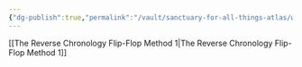 ```yaml
---
{"dg-publish":true,"permalink":"/vault/sanctuary-for-all-things-atlas/workflows/the-reverse-chronology-flip-flop-method/","title":"Recursive Cognition","tags":["cognition","recursion","theory","cognition","recursion","theory"],"updated":"2025-04-06T19:01:02.061+01:00"}
---
```



[[The Reverse Chronology Flip-Flop Method 1\|The Reverse Chronology Flip-Flop Method 1]]
